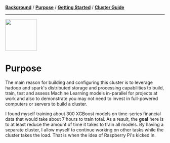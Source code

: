 [**Background**](Background.md) / [**Purpose**](Purpose.md) / [**Getting Started**](Getting_Started.md) / [**Cluster Guide**](Cluster_Guide.md)

---

<img src="https://image.flaticon.com/icons/svg/2103/2103658.svg" width="100px" height="100px"/>


# Purpose

The main reason for building and configuring this cluster is to leverage hadoop and spark's distributed storage and processing capabilities to build, train, test and assess Machine Learning models in-parallel for projects at work and also to demonstrate you may not need to invest in full-powered computers or servers to build a cluster.

I found myself training about 300 XGBoost models on time-series financial data that would take about 7 hours to train total. As a result, the __goal__ here is to at least reduce the amount of time it takes to train all models. By having a separate cluster, I allow myself to continue working on other tasks while the cluster takes the load. That is when the idea of Raspberry Pi's kicked in.
